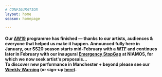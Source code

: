 ```yaml
---
# CONFIGURATION
layout: home
season: homepage

---
```

#### Our [AW19](/current/2019-autumnwinter) programme has finished — thanks to our artists, audiences & everyone that helped us make it happen. Announced fully here in January, our SS20 season starts mid-February with a <a href="http://thelowry.com/about-us/festivals-projects/take-a-risk/wtf-wednesday" target="_blank">WTF</a> and continues later in February with our inaugural [Emergency StopGap](/hab/emergency) at NIAMOS, for which we now seek artist's proposals…<br>To discover new performance in Manchester + beyond please see our <a href="http://wordofwarning.posthaven.com" target="_blank">Weekly Warning</a> (or sign-up <a href="http://eepurl.com/i_Odb" target="_blank">here</a>).
